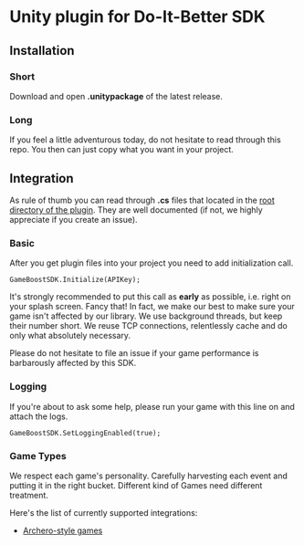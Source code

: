 # Unity plugin for Do-It-Better SDK

## Installation

### Short
Download and open **.unitypackage** of the latest release.

### Long

If you feel a little adventurous today, do not hesitate to read through this repo. You then can just copy what you want in your project.

## Integration

As rule of thumb you can read through **.cs** files that located in the 
[root directory of the plugin](https://github.com/chestnut42/doitbetter-unity/tree/main/Assets/Plugins/GameBoost).
They are well documented (if not, we highly appreciate if you create an issue).

### Basic

After you get plugin files into your project you need to add initialization call.
```
GameBoostSDK.Initialize(APIKey);
```

It's strongly recommended to put this call as **early** as possible, i.e. right on your splash screen. Fancy that!
In fact, we make our best to make sure your game isn't affected by our library. We use background threads,
but keep their number short. We reuse TCP connections, relentlessly cache and do only what absolutely necessary.

Please do not hesitate to file an issue if your game performance is barbarously affected by this SDK.

### Logging

If you're about to ask some help, please run your game with this line on and attach the logs.
```
GameBoostSDK.SetLoggingEnabled(true);
```

### Game Types

We respect each game's personality. Carefully harvesting each event and putting it in the right bucket.
Different kind of Games need different treatment.

Here's the list of currently supported integrations:
* [Archero-style games](https://github.com/chestnut42/doitbetter-unity/blob/main/docs/archero-style.md)
